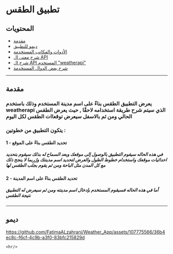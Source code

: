 # تطبيق الطقس

## المحتويات 
  * [مقدمة](#مقدمة)
  * [ديمو للتطبيق](#ديمو)
  * [الأدوات والمكاتب المستخدمة](#الأدوات+المكتبات)
  * [شرح معنى ال API](#API)
  * [شرح ال API المستخدم "weatherapi"](#weatherapi)
  * [شرح بعض الدوال المستخدمة](#الدوال)
    
<hr/>
    
## مقدمة
### يعرض التطبيق الطقس بناءً على اسم مدينة المستخدم وذلك باستخدم weatherapi الذي سيتم شرح طريقة استخدامه لاحقًا , حيث يعرض الطقس الحالي ومن ثم بالاسفل سيعرض توقعاات الطقس لكل اليوم 
### يتكون التطبيق من خطوتين : 
  #### 1 - تحديد الطقس بناءً على الموقع
   ##### في هذه الحاله سيقوم التطبيق بالوصول إلى موقعك وبعد السماح له بذلك سيقوم بتحديد احداثيات موقعك واستخدام خطوط الطول والعرض لتحديد اسم مدينتك ورُربما لا ينجح ذلك مع كل المدن مثل الباحة ومن ثم يقوم بجلب الطقس لها
  #### 2 - تحديد الطقس بناءً على اسم المدينة
   ##### أما في هذه الحاله فسيقوم المستخدم بإدخال اسم مدينته ومن ثم سيعرض له التطبيق نتيجة الطقس

<hr/>

## ديمو
https://github.com/FatimaALzahrani/Weather_App/assets/107775566/36b4ec8c-f6cf-4c9b-a3f0-83bfc215829d

    <hr/>







